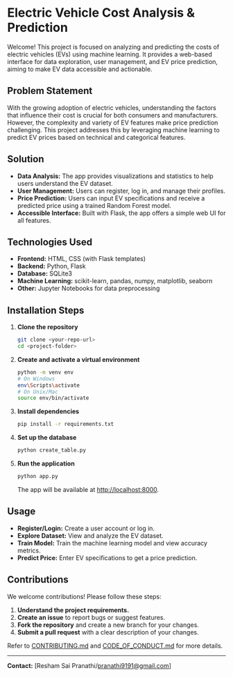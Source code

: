 # Electric Vehicle Cost Analysis & Prediction

Welcome! This project is focused on analyzing and predicting the costs of electric vehicles (EVs) using machine learning. It provides a web-based interface for data exploration, user management, and EV price prediction, aiming to make EV data accessible and actionable.

## Problem Statement

With the growing adoption of electric vehicles, understanding the factors that influence their cost is crucial for both consumers and manufacturers. However, the complexity and variety of EV features make price prediction challenging. This project addresses this by leveraging machine learning to predict EV prices based on technical and categorical features.

## Solution

- **Data Analysis:** The app provides visualizations and statistics to help users understand the EV dataset.
- **User Management:** Users can register, log in, and manage their profiles.
- **Price Prediction:** Users can input EV specifications and receive a predicted price using a trained Random Forest model.
- **Accessible Interface:** Built with Flask, the app offers a simple web UI for all features.

## Technologies Used

- **Frontend:** HTML, CSS (with Flask templates)
- **Backend:** Python, Flask
- **Database:** SQLite3
- **Machine Learning:** scikit-learn, pandas, numpy, matplotlib, seaborn
- **Other:** Jupyter Notebooks for data preprocessing

## Installation Steps

1. **Clone the repository**
   ```bash
   git clone <your-repo-url>
   cd <project-folder>
   ```

2. **Create and activate a virtual environment**
   ```bash
   python -m venv env
   # On Windows
   env\Scripts\activate
   # On Unix/Mac
   source env/bin/activate
   ```

3. **Install dependencies**
   ```bash
   pip install -r requirements.txt
   ```

4. **Set up the database**
   ```bash
   python create_table.py
   ```

5. **Run the application**
   ```bash
   python app.py
   ```
   The app will be available at [http://localhost:8000](http://localhost:8000).

## Usage

- **Register/Login:** Create a user account or log in.
- **Explore Dataset:** View and analyze the EV dataset.
- **Train Model:** Train the machine learning model and view accuracy metrics.
- **Predict Price:** Enter EV specifications to get a price prediction.

## Contributions

We welcome contributions! Please follow these steps:

1. **Understand the project requirements.**
2. **Create an issue** to report bugs or suggest features.
3. **Fork the repository** and create a new branch for your changes.
4. **Submit a pull request** with a clear description of your changes.

Refer to [CONTRIBUTING.md](CONTRIBUTING.md) and [CODE_OF_CONDUCT.md](CODE_OF_CONDUCT.md) for more details.

---


**Contact:** [Resham Sai Pranathi/pranathi9191@gmail.com]
